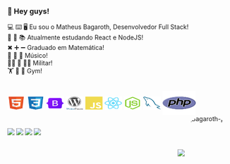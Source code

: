 
### 👋 Hey guys!
💻 ⌨️ 🖥️     Eu sou o Matheus Bagaroth, Desenvolvedor Full Stack!<br>
📕 📖 📚      Atualmente estudando React e NodeJS!<br>
✖ ➕ ➖       Graduado em Matemática!<br>
🎷 🎺 🎼      Músico!<br>
🏴‍☠️ 👮‍ 🏴‍☠️       Militar!<br>
🏋 🚴 🏃      Gym!


  
<div style="display: inline_block"><br>
  <img align="center" alt="Bagaroth-HTML" height="30" width="40" src="https://raw.githubusercontent.com/devicons/devicon/master/icons/html5/html5-original.svg">
  <img align="center" alt="Bagaroth-CSS" height="30" width="40" src="https://raw.githubusercontent.com/devicons/devicon/master/icons/css3/css3-original.svg">
  <img align="center" alt="Bagaroth-CSS" height="30" width="40" src="https://raw.githubusercontent.com/devicons/devicon/master/icons/bootstrap/bootstrap-original.svg">
  <img align="center" alt="Bagaroth-CSS" height="30" width="40" src="https://raw.githubusercontent.com/devicons/devicon/master/icons/wordpress/wordpress-original.svg">
  <img align="center" alt="Bagaroth-Js" height="30" width="40" src="https://raw.githubusercontent.com/devicons/devicon/master/icons/javascript/javascript-plain.svg">
  <img align="center" alt="Bagaroth-React" height="30" width="40" src="https://raw.githubusercontent.com/devicons/devicon/master/icons/react/react-original.svg">
  <img align="center" alt="Bagaroth-NodeJs" height="30" width="40" src="https://raw.githubusercontent.com/devicons/devicon/master/icons/nodejs/nodejs-original.svg">
  <img align="center" alt="Bagaroth-NodeJs" height="30" width="40" src="https://raw.githubusercontent.com/devicons/devicon/master/icons/mysql/mysql-original.svg">
  <img align="center" alt="Bagaroth-PHP" height="55" width="75" src="https://raw.githubusercontent.com/devicons/devicon/master/icons/php/php-original.svg">
  <img align="right" alt="Bagaroth-pic" height="150" style="border-radius:50px;" 
src="https://cdn.discordapp.com/attachments/1065442087711014912/1099043161151635617/bfaceblakk.png">
</div>
  
  ##
 
<div> 
  <a href="https://www.youtube.com/channel/UCQXjn3IshtwDb72-wRBgTRw" target="_blank"><img src="https://img.shields.io/badge/YouTube-FF0000?style=for-the-badge&logo=youtube&logoColor=white" target="_blank"></a>
  <a href="https://www.instagram.com/matheusbagaroth/" target="_blank"><img src="https://img.shields.io/badge/-Instagram-%23E4405F?style=for-the-badge&logo=instagram&logoColor=white" target="_blank"></a>
  <a href="https://www.linkedin.com/in/matheus-bagaroth-861541269/" target="_blank"><img src="https://img.shields.io/badge/-LinkedIn-%230077B5?style=for-the-badge&logo=linkedin&logoColor=white" target="_blank"></a> 
   <a href = "mailto:matheusbagaroth@gmail.com"><img src="https://img.shields.io/badge/-Gmail-%23333?style=for-the-badge&logo=gmail&logoColor=white" target="_blank"></a> 
  
</div>

##
  
<div style=display:"inline_block">
  <a href="https://www.linkedin.com/in/matheus-bagaroth-861541269/" target="_blank">
  <img height="200em"  align="right" src="https://github-readme-stats.vercel.app/api?username=bagaroth&show_icons=true&theme=merko&include_all_commits=true&count_private=true"/>
</div>
